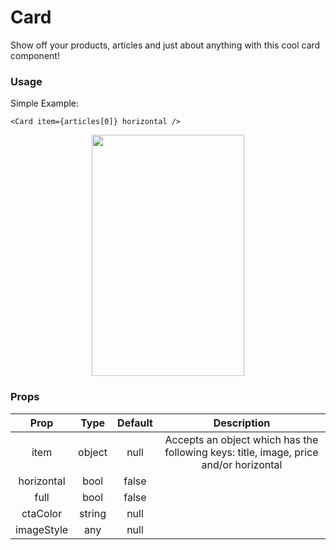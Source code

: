 # Card

Show off your products, articles and just about anything with this cool card component!

### Usage

Simple Example:

```
<Card item={articles[0]} horizontal />
```

<p align="center">
  <img src="https://raw.githubusercontent.com/creativetimofficial/now-ui-react-native/gh-pages/docs/assets/cards.png" width="244px" height="386px">
</p>

### Props

|    Prop    |  Type  | Default |                                      Description                                      |
| :--------: | :----: | :-----: | :-----------------------------------------------------------------------------------: |
|    item    | object |  null   | Accepts an object which has the following keys: title, image, price and/or horizontal |
| horizontal |  bool  |  false  |                                                                                       |
|    full    |  bool  |  false  |                                                                                       |
|  ctaColor  | string |  null   |                                                                                       |
| imageStyle |  any   |  null   |                                                                                       |
